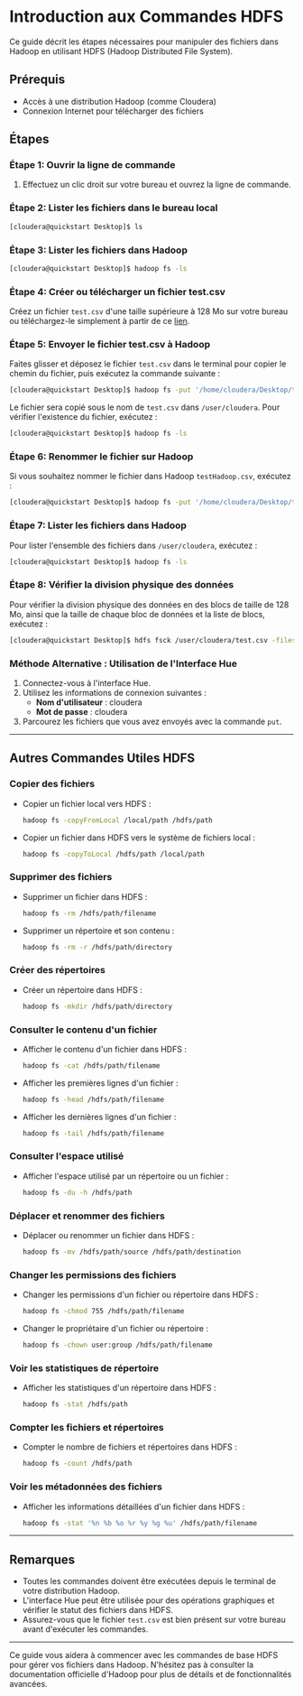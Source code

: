 # Introduction aux Commandes HDFS

Ce guide décrit les étapes nécessaires pour manipuler des fichiers dans Hadoop en utilisant HDFS (Hadoop Distributed File System). 

## Prérequis
- Accès à une distribution Hadoop (comme Cloudera)
- Connexion Internet pour télécharger des fichiers

## Étapes

### Étape 1: Ouvrir la ligne de commande
1. Effectuez un clic droit sur votre bureau et ouvrez la ligne de commande.

### Étape 2: Lister les fichiers dans le bureau local
```bash
[cloudera@quickstart Desktop]$ ls
```

### Étape 3: Lister les fichiers dans Hadoop
```bash
[cloudera@quickstart Desktop]$ hadoop fs -ls
```

### Étape 4: Créer ou télécharger un fichier test.csv
Créez un fichier `test.csv` d'une taille supérieure à 128 Mo sur votre bureau ou téléchargez-le simplement à partir de ce [lien](https://drive.google.com/drive/folders/1i1pqgpMRr5DhSJ-4rn5FfCe9H-8TpAFM?usp=sharing).

### Étape 5: Envoyer le fichier test.csv à Hadoop
Faites glisser et déposez le fichier `test.csv` dans le terminal pour copier le chemin du fichier, puis exécutez la commande suivante :
```bash
[cloudera@quickstart Desktop]$ hadoop fs -put '/home/cloudera/Desktop/test.csv'
```
Le fichier sera copié sous le nom de `test.csv` dans `/user/cloudera`. Pour vérifier l'existence du fichier, exécutez :
```bash
[cloudera@quickstart Desktop]$ hadoop fs -ls
```

### Étape 6: Renommer le fichier sur Hadoop
Si vous souhaitez nommer le fichier dans Hadoop `testHadoop.csv`, exécutez :
```bash
[cloudera@quickstart Desktop]$ hadoop fs -put '/home/cloudera/Desktop/test.csv' testHadoop.csv
```

### Étape 7: Lister les fichiers dans Hadoop
Pour lister l'ensemble des fichiers dans `/user/cloudera`, exécutez :
```bash
[cloudera@quickstart Desktop]$ hadoop fs -ls
```

### Étape 8: Vérifier la division physique des données
Pour vérifier la division physique des données en des blocs de taille de 128 Mo, ainsi que la taille de chaque bloc de données et la liste de blocs, exécutez :
```bash
[cloudera@quickstart Desktop]$ hdfs fsck /user/cloudera/test.csv -files -blocks -locations
```

### Méthode Alternative : Utilisation de l'Interface Hue
1. Connectez-vous à l'interface Hue.
2. Utilisez les informations de connexion suivantes :
   - **Nom d'utilisateur** : cloudera
   - **Mot de passe** : cloudera
3. Parcourez les fichiers que vous avez envoyés avec la commande `put`.

---

## Autres Commandes Utiles HDFS

### Copier des fichiers
- Copier un fichier local vers HDFS :
  ```bash
  hadoop fs -copyFromLocal /local/path /hdfs/path
  ```

- Copier un fichier dans HDFS vers le système de fichiers local :
  ```bash
  hadoop fs -copyToLocal /hdfs/path /local/path
  ```

### Supprimer des fichiers
- Supprimer un fichier dans HDFS :
  ```bash
  hadoop fs -rm /hdfs/path/filename
  ```

- Supprimer un répertoire et son contenu :
  ```bash
  hadoop fs -rm -r /hdfs/path/directory
  ```

### Créer des répertoires
- Créer un répertoire dans HDFS :
  ```bash
  hadoop fs -mkdir /hdfs/path/directory
  ```

### Consulter le contenu d'un fichier
- Afficher le contenu d'un fichier dans HDFS :
  ```bash
  hadoop fs -cat /hdfs/path/filename
  ```

- Afficher les premières lignes d'un fichier :
  ```bash
  hadoop fs -head /hdfs/path/filename
  ```

- Afficher les dernières lignes d'un fichier :
  ```bash
  hadoop fs -tail /hdfs/path/filename
  ```

### Consulter l'espace utilisé
- Afficher l'espace utilisé par un répertoire ou un fichier :
  ```bash
  hadoop fs -du -h /hdfs/path
  ```

### Déplacer et renommer des fichiers
- Déplacer ou renommer un fichier dans HDFS :
  ```bash
  hadoop fs -mv /hdfs/path/source /hdfs/path/destination
  ```

### Changer les permissions des fichiers
- Changer les permissions d'un fichier ou répertoire dans HDFS :
  ```bash
  hadoop fs -chmod 755 /hdfs/path/filename
  ```

- Changer le propriétaire d'un fichier ou répertoire :
  ```bash
  hadoop fs -chown user:group /hdfs/path/filename
  ```

### Voir les statistiques de répertoire
- Afficher les statistiques d'un répertoire dans HDFS :
  ```bash
  hadoop fs -stat /hdfs/path
  ```

### Compter les fichiers et répertoires
- Compter le nombre de fichiers et répertoires dans HDFS :
  ```bash
  hadoop fs -count /hdfs/path
  ```

### Voir les métadonnées des fichiers
- Afficher les informations détaillées d'un fichier dans HDFS :
  ```bash
  hadoop fs -stat '%n %b %o %r %y %g %u' /hdfs/path/filename
  ```

---

## Remarques

- Toutes les commandes doivent être exécutées depuis le terminal de votre distribution Hadoop.
- L'interface Hue peut être utilisée pour des opérations graphiques et vérifier le statut des fichiers dans HDFS.
- Assurez-vous que le fichier `test.csv` est bien présent sur votre bureau avant d'exécuter les commandes.

---

Ce guide vous aidera à commencer avec les commandes de base HDFS pour gérer vos fichiers dans Hadoop. N'hésitez pas à consulter la documentation officielle d'Hadoop pour plus de détails et de fonctionnalités avancées.
